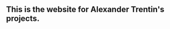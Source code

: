 
<html>
  <head> 
  </head>

<body>
  <h2>This is the website for Alexander Trentin's projects.</h2>
</body>
</html>